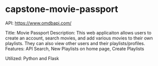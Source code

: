 # capstone-movie-passport

API: https://www.omdbapi.com/

Title: Movie Passport
Description: This web applicaiton allows users to create an account, search movies, and add various movies to their own playlists. They can also view other users and their playlists/profiles.
Features: API Search, New Playlists on home page, Create Playlists

Utilized: Python and Flask
